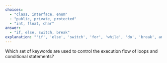 ```yaml
---
choices:
  - "class, interface, enum"
  - "public, private, protected"
  - "int, float, char"
answer:
  - "if, else, switch, break"
explanation: "'if', 'else', 'switch', 'for', 'while', 'do', 'break', and 'continue' are used for flow control in Java."
---
```


Which set of keywords are used to control the execution flow of loops and conditional statements?
